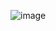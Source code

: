 ![image](https://github.com/mynameisleesiwon/coding_text_javascript/assets/101630961/20a0d3df-56d1-4c2d-8bdc-90418fb38633)
